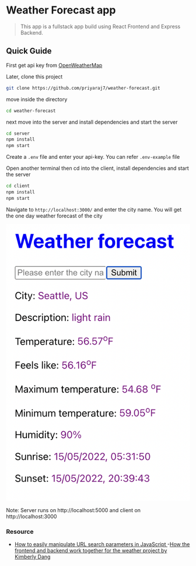 # Weather Forecast app

> This app is a fullstack app build using React Frontend and Express Backend.

## Quick Guide

First get api key from [OpenWeatherMap](https://openweathermap.org/)

Later, clone this project

```bash
git clone https://github.com/priyaraj7/weather-forecast.git
```

move inside the directory

```bash
cd weather-forecast
```

next move into the server and install dependencies and start the server

```bash
cd server
npm install
npm start
```

Create a `.env` file and enter your api-key. You can refer `.env-example` file

Open another terminal then cd into the client, install dependencies and start the server

```bash
cd client
npm install
npm start
```

Navigate to `http://localhost:3000/` and enter the city name. You will get the one day weather forecast of the city

![screenshot](./weather.png)

Note:
Server runs on http://localhost:5000 and client on http://localhost:3000

### Resource
- [How to easily manipulate URL search parameters in JavaScript
](https://felixgerschau.com/js-manipulate-url-search-params/)
-[How the frontend and backend work together for the weather project by Kimberly Dang](https://www.youtube.com/watch?v=pCSHm0GrcSQ&ab_channel=KimberlyDang)

